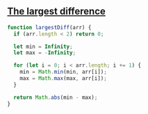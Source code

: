 ## [The largest difference](https://bigfrontend.dev/problem/Find-the-largest-difference)

<!-- notecardId: 1739477349668 -->

```js
function largestDiff(arr) {
  if (arr.length < 2) return 0;

  let min = Infinity;
  let max = -Infinity;

  for (let i = 0; i < arr.length; i += 1) {
    min = Math.min(min, arr[i]);
    max = Math.max(max, arr[i]);
  }

  return Math.abs(min - max);
}
```
